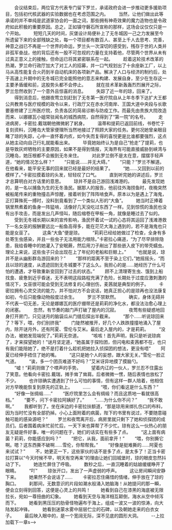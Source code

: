 　　会议结束后，两位官方代表专门留下罗兰，承诺政府会进一步推动更多援助项目，包括初代核武器的实验数据也在考虑范围之内。
　　当然，让他们做出此等承诺的并不单纯是武道家协会的一面之词，那些拥有神奇效果的魔力造物也是令政府如此积极的重要原因。总之，正如镇守磐石所宣称的那样，这场会议仅仅只是一个开始。
　　短短几天的时间，灰堡设计局便补上了无冬城因一己之力发展至今所遗留下来的全部残缺之处，每一个项目都有数百人、甚至上千人去思考、完善，神意之战已不再是一个世界的命运，罗兰头一次深切的感受到，残存于世的人类并非孤军奋战，他的背后还有一股不可忽视的力量在支持着他，尽管两个世界从未有过真正意义上的接触，但命运已将其紧密联系在一起。
　　趁着这轮技术改革的热潮，罗兰命行政厅加大了对工人的招募，并一口气规划出了十余座新工厂，以上马从高性能复合火药到半自动机床的各项新产品。解决了人口与经济的制约后，处于高速上升期中的无冬城已完全能照他的意志来构建、发展自身，至少在生存这一主要矛盾缓和前，这股势头都不会停止。
　　就在技术革新轰轰烈烈展开之际，罗兰忽然收到了一个意外且惊喜的消息。
　　失踪了近一年的琼，回来了。
　　得到消息后，他跟夜莺立刻赶到了无冬第一医疗院自从上年冬季下达扩大王都公共教育与医疗规模的政令以来，行政厅又在赤水河南岸、王国大道中央段与长歌要塞修建了三所医疗院，负责各区的简易诊断与防疫工作。而最先由贵族大院改造而来、以娜娜瓦小姐常驻闻名的城西病院，自然得到了“第一院”的名号。
　　走进病房，卡密拉.戴瑞朝他微微躬了躬身。
　　温蒂和提莉已返回前线，书卷忙于复刻资料，沉睡岛大管家便理所当然地接过了照顾大家的任务。更何况她曾亲眼目睹了琼的失踪，心中一直怀着内疚，如今失而复得的喜悦更是比谁都要强烈，这点从她主动向自己行礼就能看出来。
　　毕竟她始终认为是自己“抢走”了提莉，也是导致灰烬牺牲的主要原因，如果不是得到情报，天海界有可能直接威胁到峡湾与沉睡岛，她压根都不会搬到无冬来住。
　　对此罗兰倒不是太在意，摆摆手轻声道，“她的情况怎么样？”
　　“只能说……并无大碍。”
　　“只能？”罗兰不解道。在他看来，能平安无事的回来就已经是最好的结果了。
　　“她……又回到以前的模样了。”卡密拉摸着琼的头发，轻轻叹了口气。
　　直到听完她的讲述后，罗兰才总算明白对方话里的意思。
　　琼并不是自己游回浅滩港的。
　　最先发现她的，是一名以捕鱼为生的无冬渔民。据那人的报告，他前往外海捞鱼时，夜晚突然被船尾传来的重物撞击声惊醒，接着听到了阵阵啃食声。原本以为是遇上了海鬼，正打算殊死一搏时，没料到竟看到了一个类似人形的“大鱼”。
　　她当时正捧着锅里熬煮着的鱼身一阵猛啃，活像好几天没吃过东西了一样。见到惊慌的渔民也没有出手攻击，而是发出几声怪叫，随后缩卷在甲板一角，就像是睡过去了似的。
　　受到无冬城长期以来的宣传影响，渔民怀着试一试的心态将其运回了浅滩港救下一名女巫的报酬要远比一船鱼高得多，能在茫茫大海上遇到的，若不是海鬼也只能是女巫了。
　　这条“大鱼”便是琼。
　　“莉莉已经给她做过了检查，全身有多处寄生虫感染，并且一些虫子无法用能力根除。”卡密拉心痛道，“为了尽早排除隐患，我给昏睡中的她灌入了安眠蕨，然后用刀子剐出了那些嵌入皮下的带壳蠕虫。理论上来说，这些虫子只会出现在上了年纪的老船和巨鲸上。”
　　“也就是说，琼并不是从幽影群岛游回来的？”
　　“那样的距离不至于染上它们，”她摇摇头，“而且以琼的速度，从遗迹回到无冬城要不了这么久。我担心的是……她经历了什么可怕的遭遇，才导致重新变回到了过去的状态。”
　　顾不上清理寄生虫、饿到上船找食、疲惫到近乎昏迷，无不表明这段路程充满了危险，长期处于过度应激刺激的情况下，女巫很可能会受到无法修复的心理创伤，麦茜就是典型的例子。
　　卡密拉拥有心灵交流的能力，并不怕对方不会说话，她真正担心的是琼再也没法康复如初，今后只能像动物般度过余生。
　　罗兰不禁默然。
　　确实，身体无碍并不代表一切无恙，无论是娜娜瓦的医疗绷带还是莉莉的净化水，都没法治愈心理上的闭塞。
　　忽然，有节奏的敲门声打破了屋内的沉寂。
　　夜莺有些疑惑地回身打开房门，只见谜月的脑袋瓜从门缝后探出半截来。
　　“那个……听说琼回来了？等下，喂，你们别挤我”
　　门陡然被推开，好几个人跌跌撞撞地涌入了屋内，除开谜月外，还有阿夏、雪伦与艾米。最后走入屋内的，才是莉莉。
　　“没办法，被她发现端倪了。”莉莉无奈道。
　　“咳咳！首先声明，我只是听说琼病了，才来探望她的！”谜月坚定道，“她虽属于探险团，但闪电和麦茜都不在，也只有我们能陪她了，绝不是打着什么趁机把她拉入侦探团的想法，更没有唔”
　　阿夏已经伸手捂住了她的嘴。
　　“这只是她个人的妄想，跟大家无关。”雪伦一脸正气道。
　　“诶，多一个团员难道不好吗？”艾米讶异地摸了摸脑勺。
　　“嘘！”莉莉则做了个噤声的手势。
　　望着内讧的一伙人，罗兰忍不住露出了笑意。他看向卡密拉.戴瑞，摊手耸了耸肩。后者微微一愣，随后表情也放松了不少。
　　也许琼确实遭遇到了什么可怕的事情，但有这样一群人陪着，他相信对方早晚能恢复到原先的正轨上。
　　……
　　“喂，你们看这是什么东西？”
　　“好像一张绸缎……”
　　“医疗院里怎么会有绸缎？而且这质地一看就很高档。”
　　“要不，问下卡密拉阿姨好了。”
　　“……为什么你不问？”
　　“我不敢啊。”
　　我都听到了。坐在床边的卡密拉扶额道，“那是琼用来绑扎伤口的布料，因为当时忙没有全部扔掉。小心上面附着的病菌，陛下的书里有说过，不要随意碰触可能的感染源吧？”
　　罗兰和夜莺离开后，病房里就只剩下了她和侦探团的成员们。后者围着病床忙前忙后，一天下来也算帮了不少忙。琼有这么一伙热心的朋友无疑是件好事，唯一的问题在于，她们的话实在有些多了点。
　　“这上面有病菌？莉莉，你能感应到吗？”
　　“把它，从我，面前拿开！”
　　“喂，你别撕它啊。嗯？这东西撕不破啊……雪伦，你帮帮我。”
　　“好像是挺难撕的……阿夏也来试试？”
　　不，她更正一下，这些家伙的话不是多了点，是太多了！正当卡密拉打算以“今天时候不早，明天有空再来”的理由让她们回城堡时，琼的眼皮忽然抖动了下。
　　她连忙屏住了呼吸。
　　数秒之后，一直沉睡着的姑娘缓缓睁开了眼睛。
　　“吖”
　　琼张开口，发出了一声虚弱的呼声。
　　这让房间瞬间安静下来。
　　她果然不会说话了……
　　卡密拉忍住痛惜的情绪，伸手放在了琼的胸口。
　　刹那间，无数意识的片段如潮水般涌入她脑海！从她提问的那一瞬，便会立刻得到回答，这便是心灵上的共鸣！
　　她看到自己在漆黑的海底被无限拉长，宛如一尊扭曲的幻象。
　　她看到天空与海洋相互颠倒，海水从空中倾泻而下。
　　她看到黑压压的肋骨怪物遍布于海上，组成一波又一波的惊涛，向大陆发起冲锋。
　　她看到迷蒙水雾中层层伫立的石碑，以及朝她走来的白衣女子。
　　最后映入眼中的，是一个宽阔无际，深不见底的圆形大洞。
　　--上拉加载下一章s-->